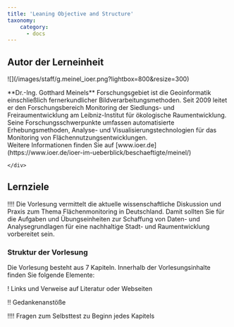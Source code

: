 ```yaml
---
title: 'Leaning Objective and Structure'
taxonomy:
    category:
      - docs
---
```

## Autor der Lerneinheit
<div class="row align-items-center">
    <div class="col-sm-3 image-fluid" markdown="1">![](/images/staff/g.meinel_ioer.png?lightbox=800&resize=300)</div>
    <div class="col-sm-9">
        <p markdown="1"> **Dr.-Ing. Gotthard Meinels** Forschungsgebiet ist die Geoinformatik einschließlich fernerkundlicher
            Bildverarbeitungsmethoden. Seit 2009 leitet er den Forschungsbereich Monitoring der Siedlungs- und
            Freiraumentwicklung am Leibniz-Institut für ökologische Raumentwicklung. Seine Forschungsschwerpunkte
            umfassen automatisierte Erhebungsmethoden, Analyse- und Visualisierungstechnologien für das Monitoring von
            Flächennutzungsentwicklungen. <br /> Weitere Informationen finden Sie auf
            [www.ioer.de](https://www.ioer.de/ioer-im-ueberblick/beschaeftigte/meinel/) </p>

    </div>
</div>

## Lernziele

!!!! Die Vorlesung vermittelt die aktuelle wissenschaftliche Diskussion und Praxis zum Thema Flächenmonitoring in Deutschland. Damit sollten Sie für die Aufgaben und Übungseinheiten zur Schaffung von Daten- und Analysegrundlagen für eine nachhaltige Stadt- und Raumentwicklung vorbereitet sein.

### Struktur der Vorlesung

Die Vorlesung besteht aus 7 Kapiteln. Innerhalb der Vorlesungsinhalte finden Sie folgende Elemente:

! Links und Verweise auf Literatur oder Webseiten

!! Gedankenanstöße

!!!! Fragen zum Selbsttest zu Beginn jedes Kapitels
